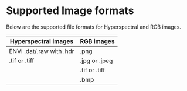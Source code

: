 # Supported Image formats

Below are the supported file formats for Hyperspectral and RGB images.

| Hyperspectral images     | RGB images     |
| ------------------------ | -------------- |
| ENVI .dat/.raw with .hdr | .png           |
| .tif or .tiff            | .jpg or .jpeg  |
|                          | .tif  or .tiff |
|                          | .bmp           |


